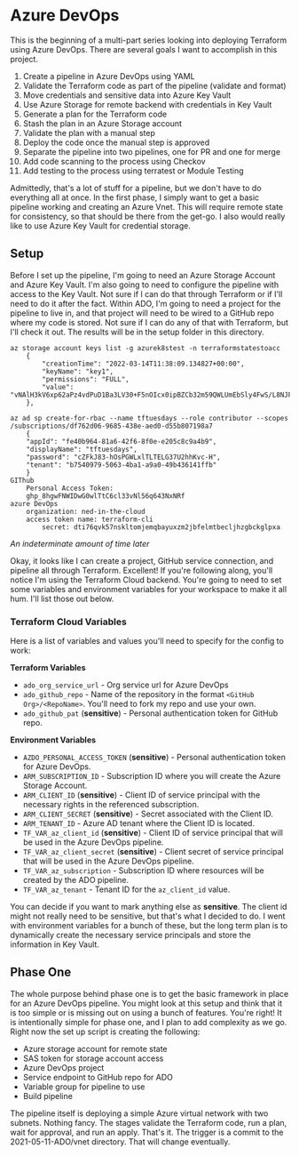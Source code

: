 # Azure DevOps

This is the beginning of a multi-part series looking into deploying Terraform using Azure DevOps. There are several goals I want to accomplish in this project.

1. Create a pipeline in Azure DevOps using YAML
1. Validate the Terraform code as part of the pipeline (validate and format)
1. Move credentials and sensitive data into Azure Key Vault
1. Use Azure Storage for remote backend with credentials in Key Vault
1. Generate a plan for the Terraform code
1. Stash the plan in an Azure Storage account
1. Validate the plan with a manual step
1. Deploy the code once the manual step is approved
1. Separate the pipeline into two pipelines, one for PR and one for merge
1. Add code scanning to the process using Checkov
1. Add testing to the process using terratest or Module Testing

Admittedly, that's a lot of stuff for a pipeline, but we don't have to do everything all at once. In the first phase, I simply want to get a basic pipeline working and creating an Azure Vnet. This will require remote state for consistency, so that should be there from the get-go. I also would really like to use Azure Key Vault for credential storage.

## Setup

Before I set up the pipeline, I'm going to need an Azure Storage Account and Azure Key Vault. I'm also going to need to configure the pipeline with access to the Key Vault. Not sure if I can do that through Terraform or if I'll need to do it after the fact. Within ADO, I'm going to need a project for the pipeline to live in, and that project will need to be wired to a GitHub repo where my code is stored. Not sure if I can do any of that with Terraform, but I'll check it out. The results will be in the setup folder in this directory.

    az storage account keys list -g azurek8stest -n terraformstatestoacc
        {
            "creationTime": "2022-03-14T11:38:09.134827+00:00",
            "keyName": "key1",
            "permissions": "FULL",
            "value": "vNAlH3kV6xp62aPz4vdPuD1Ba3LV30+F5nOIcx0ipBZCb32m59QWLUmEbSly4FwS/L8NJFfJmPZBXetwlSkNjA=="
        },

    az ad sp create-for-rbac --name tftuesdays --role contributor --scopes /subscriptions/df762d06-9685-438e-aed0-d55b807198a7
        {
        "appId": "fe40b964-81a6-42f6-8f0e-e205c8c9a4b9",
        "displayName": "tftuesdays",
        "password": "cZFkJ83-hOsPGWLxlTLTELG37U2hhKvc-H",
        "tenant": "b7540979-5063-4ba1-a9a0-49b436141ffb"
        }
    GIThub
        Personal Access Token:
        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
    azure DevOps
        organization: ned-in-the-cloud
        access token name: terraform-cli
            secret: dti76qvk57nskltomjemqbayuxzm2jbfelmtbecljhzgbckglpxa

*An indeterminate amount of time later*

Okay, it looks like I can create a project, GitHub service connection, and pipeline all through Terraform. Excellent! If you're following along, you'll notice I'm using the Terraform Cloud backend. You're going to need to set some variables and environment variables for your workspace to make it all hum. I'll list those out below.

### Terraform Cloud Variables

Here is a list of variables and values you'll need to specify for the config to work:

**Terraform Variables**

* `ado_org_service_url` - Org service url for Azure DevOps
* `ado_github_repo` - Name of the repository in the format `<GitHub Org>/<RepoName>`. You'll need to fork my repo and use your own.
* `ado_github_pat` (**sensitive**) - Personal authentication token for GitHub repo.


**Environment Variables**

* `AZDO_PERSONAL_ACCESS_TOKEN` (**sensitive**) - Personal authentication token for Azure DevOps. 
* `ARM_SUBSCRIPTION_ID` - Subscription ID where you will create the Azure Storage Account.
* `ARM_CLIENT_ID` (**sensitive**) - Client ID of service principal with the necessary rights in the referenced subscription.
* `ARM_CLIENT_SECRET` (**sensitive**) - Secret associated with the Client ID.
* `ARM_TENANT_ID` - Azure AD tenant where the Client ID is located.
* `TF_VAR_az_client_id` (**sensitive**) - Client ID of service principal that will be used in the Azure DevOps pipeline.
* `TF_VAR_az_client_secret` (**sensitive**) - Client secret of service principal that will be used in the Azure DevOps pipeline.
* `TF_VAR_az_subscription` - Subscription ID where resources will be created by the ADO pipeline.
* `TF_VAR_az_tenant` - Tenant ID for the `az_client_id` value.

You can decide if you want to mark anything else as **sensitive**. The client id might not really need to be sensitive, but that's what I decided to do. I went with environment variables for a bunch of these, but the long term plan is to dynamically create the necessary service principals and store the information in Key Vault.

## Phase One

The whole purpose behind phase one is to get the basic framework in place for an Azure DevOps pipeline. You might look at this setup and think that it is too simple or is missing out on using a bunch of features. You're right! It is intentionally simple for phase one, and I plan to add complexity as we go. Right now the set up script is creating the following:

* Azure storage account for remote state
* SAS token for storage account access
* Azure DevOps project
* Service endpoint to GitHub repo for ADO
* Variable group for pipeline to use
* Build pipeline

The pipeline itself is deploying a simple Azure virtual network with two subnets. Nothing fancy. The stages validate the Terraform code, run a plan, wait for approval, and run an apply. That's it. The trigger is a commit to the 2021-05-11-ADO/vnet directory. That will change eventually.